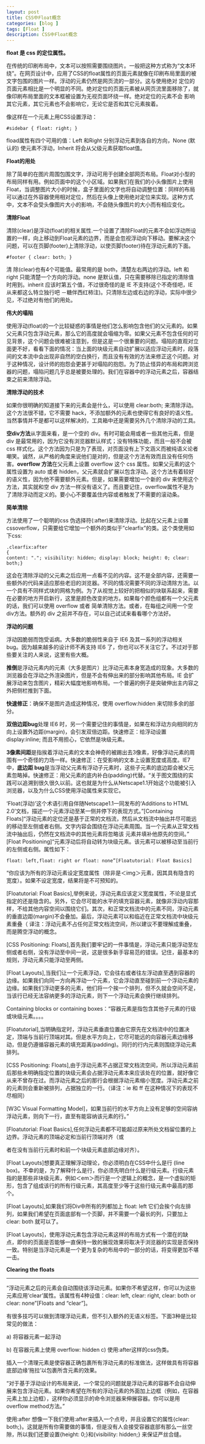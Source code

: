 ```yaml
---
layout: post
title: CSS中Float概念
categories: [blog ]
tags: [Float ]
description: CSS中Float概念
---
```


**float 是 css 的定位属性。**

在传统的印刷布局中，文本可以按照需要围绕图片。一般把这种方式称为“文本环绕”。在网页设计中，应用了CSS的float属性的页面元素就像在印刷布局里面的被文字包围的图片一样。浮动的元素仍然是网页流的一部分。这与使用绝对 定位的页面元素相比是一个明显的不同。绝对定位的页面元素被从网页流里面移除了，就像印刷布局里面的文本框被设置为无视页面环绕一样。绝对定位的元素不会 影响其它元素，其它元素也不会影响它，无论它是否和其它元素挨着。

像这样在一个元素上用CSS设置浮动：

	#sidebar { float: right; }


fload属性有四个可用的值：Left 和Right 分别浮动元素到各自的方向，None (默认的) 使元素不浮动，Inherit 将会从父级元素获取float值。

**Float的用处**

除了简单的在图片周围包围文字，浮动可用于创建全部网页布局。Float对小型的布局同样有用。例如页面中的这个小区域。如果我们在我们的小头像图片上使用Float，当调整图片大小的时候，盒子里面的文字也将自动调整位置：同样的布局可以通过在外容器使用相对定位，然后在头像上使用绝对定位来实现。这种方式中，文本不会受头像图片大小的影响，不会随头像图片的大小而有相应变化。

**清除Float**

清除(clear)是浮动(float)的相关属性.一个设置了清除Float的元素不会如浮动所设置的一样，向上移动到Float元素的边界，而是会忽视浮动向下移动。要解决这个问题，可以在页脚(footer)上清除浮动，以使页脚(footer)待在浮动元素的下面。

	#footer { clear: both; }


清 除(clear)也有4个可能值。最常用的是 both，清楚左右两边的浮动。left 和 right 只能清楚一个方向的浮动。none 是默认值，只在需要移除已指定的清除值时用到。inherit 应该时第五个值，不过很奇怪的是 IE 不支持(这个不奇怪吧，IE 从来都这么特立独行吧 －糖伴西红柿注)。只清除左边或右边的浮动，实际中很少见，不过绝对有他们的用处。

**伟大的塌陷**

使用浮动(float)的一个比较疑惑的事情是他们怎么影响包含他们的父元素的。如果父元素只包含浮动元素，那么它的高度就会塌缩为零。如果父元素不包含任何的可见背景，这个问题会很难被注意到，但是这是一个很重要的问题。塌陷的直观对立面更不好，看看下面的情况：当上面的块级元素自动扩展以适应浮动元素时，段落间的文本流中会出现非自然的空白换行，而且没有有效的方法来修正这个问题。对于这种情况，设计师的抱怨会更甚于对塌陷的抱怨。为了防止怪异的布局和跨浏览器的问题，塌陷问题几乎总是被要处理的。我们在容器中的浮动元素之后，容器结束之前来清除浮动。

**清除浮动的技术**

如果你很明确的知道接下来的元素会是什么，可以使用 clear:both; 来清除浮动。这个方法很不错，它不需要 hack，不添加额外的元素也使得它有良好的语义性。当然事情并不是都可以这样解决的，工具箱中还是需要另外几个清除浮动的工具。

**空div方法**从字面来看，是一个空的 div。有时可能会用或者一些其他元素，但是 div 是最常用的，因为它没有浏览器默认样式；没有特殊功能，而且一般不会被 css 样式化。这个方法因为只是为了表现，对页面没有上下文涵义而被纯语义论者嘲笑。诚然，从严格的角度来说他们是对的，但是这个方法有效而且没有任何伤害。**overflow 方法**在父元素上设置 overflow 这个 css 属性。如果父元素的这个属性设置为 auto 或者
hidden，父元素就会扩展以包含浮动。这个方法有着较好的语义性，因为他不需要额外元素。但是，如果需要增加一个新的 div
来使用这个方法，其实就和空 div 方法一样没有语义了。而且要记住，overflow属性不是为了清除浮动而定义的。要小心不要覆盖住内容或者触发了不需要的滚动条。

**简单清除**

方法使用了一个聪明的css 伪选择符(:after)来清除浮动。比起在父元素上设置cssoverflow，只需要给它增加一个额外的类似于”clearfix”的类。这个类使用如下css:

	.clearfix:after
	{
	content: "."; visibility: hidden; display: block; height: 0; clear:
	both;}


这会在清除浮动的父元素之后应用一点看不见的内容。这不是全部内容，还需要一些额外的代码来适应那些老旧的浏览器。不同的情况需要不同的浮动清除方法。以一个具有不同样式块的网格为例。为了从视觉上较好的把相似的块联系起来，需要在必要的地方开启新行，这里是颜色改变的地方。如果每个颜色组都有一个父元素的话，我们可以使用 overflow 或者 简单清除方法。或者，在每组之间用一个空div方法。额外的 div 之前并不存在，可以自己试试来看看哪个方法好。

**浮动的问题**

浮动因脆弱而饱受诟病。大多数的脆弱性来自于 IE6 及其一系列的浮动相关 bug。因为越来越多的设计师不再支持 IE6 了，你也可以不关注它了。不过对于那些要关注的人来说，这里有些大概。

**推倒**是浮动元素内的元素（大多是图片）比浮动元素本身宽造成的现象。大多数的浏览器会在浮动之外渲染图片，但是不会有伸出来的部分影响其他布局。IE 会扩展浮动来包含图片，精彩大幅度地影响布局。一个普遍的例子是突破伸出主内容之外把侧栏推到下面。

**快速修正**：确保不是图片造成这种情况，使用 overflow:hidden 来切除多余的部分。

**双倍边距bug**处理 IE6 时，另一个需要记住的事情是，如果在和浮动方向相同的方向上设置外边距(margin)，会引发双倍边距。快速修正：给浮动设置 display:inline; 而且不用担心，它依然是块级元素。

**3像素间距**是指挨着浮动元素的文本会神奇的被踢出去3像素，好像浮动元素的周围有一个奇怪的力场一样。快速修正：在受影响的文本上设置宽度或高度。IE7 中，**底边距 bug**是当浮动父元素有浮动子元素时，这些子元素的底边距会被父元素忽略掉。快速修正：用父元素的底内补白(padding)代替。“关于图文围绕的实践可以追溯到很久很久以前。这也就是为什么从Netscape1.1开始这个功能被引入浏览器，以及为什么CSS使用浮动属性来实现它。 

‘Float(浮动)’这个术语引用自伴随Netscape1.1一同发布的‘Additions to HTML 2.0’文档，描述一个元素浮动至某一侧并停下的表现方式。”[Containing Floats]“浮动元素的定位还是基于正常的文档流，然后从文档流中抽出并尽可能远的移动至左侧或者右侧。文字内容会围绕在浮动元素周围。当一个元素从正常文档流中抽出后，仍然在文档流中的其他元素将忽略该
元素并填补他原先的空间。” [Float Positioning]“元素浮动后将自动转为块级元素。该元素可以被移动至当前行的左侧或右侧。属性如下：

	float: left,float: right or float: none”[Floatutorial: Float Basics]


“你应该为所有的浮动元素设定宽度属性（除非是＜img＞元素，因其具有隐含的宽度）。如果不设定宽度，结果将是不可预知的。

[Floatutorial: Float Basics],举例来说，浮动元素应该定义宽度属性，不论是显式指定的还是隐含的。另外，它会尽可能的水平的填充容器元素，就像非浮动内容那样，不给其他内容空间以围绕它们。其次，和正常文档流中的元素不同，浮动元素的垂直边距(margin)不会叠加。最后，浮动元素可以和临近在正常文档流中块级元素重叠（
译注：浮动元素不占任何正常文档流空间，所以建议不要理解成重叠，而是腾空浮动的概念。

[CSS Positioning: Floats],首先我们要牢记的一件事情是，浮动元素只能浮动至左侧或者右侧，没有浮动至中间一说，这是很多新手容易范的错误。记住，最基本的规则，浮动元素只能浮动至两侧。

[Float Layouts],当我们让一个元素浮动，它会往右或者往左浮动直至遇到容器的边缘。如果我们向同一方向再浮动一个元素，它会浮动直至碰到前一个浮动元素的边缘。如果我们浮动更多的元素，他们将一个挨一个排列，但不久就会空间不足，当该行已经无法容纳更多的浮动元素，则下一个浮动元素会换行继续排列。

Containing blocks or containing boxes：“容器元素是指包含其他子元素的行级或块级元素。。。。

[Floatutorial],当明确指定时，浮动元素垂直位置由它原先在文档流中的位置决定，顶端与当前行顶端对其。但是水平方向上，它尽可能远的向容器元素边缘移动，但是仍遵循容器元素的填充距离(padding)。同行的行内元素则围绕浮动元素排列。

[CSS Positioning: Floats],由于浮动元素不占据正常文档流空间，所以浮动元素前后那些未明确指定位置的块级元素会占据浮动元素本来应该处在的位置，就好像它从来不曾存在过。而浮动元素之后的那行会根据浮动元素缩小宽度。浮动元素之前的元素则会重新被排列，占据独立的一行。（译注：ie 和 ff 在这种情况下的表现不
尽相同）

[W3C Visual Formatting Model]，如果当前行的水平方向上没有足够的空间容纳浮动元素，则向下一行，直至有能容纳该元素的行。”

[Floatutorial: Float Basics],任何浮动元素都不可能超过原来所处文档留位置的上边界。浮动元素的顶端必定和当前行顶端对齐（或

者在没有当前行元素时和前一个块级元素底部边缘对齐）。

[Float Layouts]想要真正理解浮动理论，你必须明白在CSS中什么是行 (line box)。不幸的是，为了解释什么是行，你必须先明白什么是行级元素。行级元素指的是那些非块级元素，例如＜em＞而行是一个逻辑上的概念，是一个虚拟的矩形，包含了组成该行的所有行级元素，其高度至少等于这些行级元素中最高的那个。

[Float Layouts],如果我们将Div中所有的列都加上 float: left 它们会挨个向左排列，如果我们希望在页面底部有一个页脚，并不需要一个最长的列，只要加上 clear: both 就可以了。

[Float Layouts]，使用浮动元素包含浮动元素这样的布局方式有一个潜在的缺点，即你的页面是否能够一直保持一致的展现效果将取决于浏览器的实现是否保持一致。特别是当浮动元素是一个更为复杂的布局中的一部分的话，将变得更加不堪一击。

**Clearing the floats**

-------------------------------------------------------------------------------------

“浮动元素之后的元素会自动围绕该浮动元素。如果你不希望这样，你可以为这些元素应用‘clear’属性。该属性有4种设值：clear: left, clear: right, clear: both or clear: none”[Floats and “clear”]。

有很多技巧可以做到清理浮动元素，但不引入额外的无语义标签。下面3种是比较常见的做法： 

a) 将容器元素一起浮动

b) 在容器元素上使用 overflow: hidden c) 使用:after这样的css伪类。

插入一个清理元素是使容器正确包裹所有浮动元素的标准做法，这样做具有将容器底部边缘‘拖拉’以包裹所含元素的效果。 

“对于基于浮动设计的布局来说，一个常见的问题就是浮动元素的容器不会自动伸展来包含浮动元素。如果你希望在所有的浮动元素的外面加上边框（例如，在容器元素上加上边框），这样你必须显示的命令浏览器来伸展容器。你可以是用overflow method方法。”

使用:after 想像一下我们使用:after来插入一个点号，并且设置它的属性{clear: both;}。这就是所有你需要做的事情，但是没有人会接受容器底部有那么一丝空隙，所以我们还要设置{height: 0;}和{visibility: hidden;} 来保证严丝合缝。
